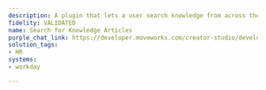 ```yaml
---
description: A plugin that lets a user search knowledge from across the organization.
fidelity: VALIDATED
name: Search for Knowledge Articles
purple_chat_link: https://developer.moveworks.com/creator-studio/developer-tools/purple-chat/?conversation=%7B%22startTimestamp%22%3A%2211%3A43+AM%22%2C%22messages%22%3A%5B%7B%22parts%22%3A%5B%7B%22richText%22%3A%22Hey%2C+can+you+show+me+my+HR+documents%3F%22%7D%5D%2C%22role%22%3A%22user%22%7D%2C%7B%22parts%22%3A%5B%7B%22richText%22%3A%22I+found+these+HR+documents+in+%3Cb%3EWorkday%3C%2Fb%3E%3A%22%7D%2C%7B%22citations%22%3A%5B%7B%22citationTitle%22%3A%22Performance+Review+2024%22%2C%22connectorName%22%3A%22workday%22%7D%2C%7B%22citationTitle%22%3A%22Benefits+Enrollment+Guide+2024%22%2C%22connectorName%22%3A%22workday%22%7D%2C%7B%22citationTitle%22%3A%22Employee+Handbook%22%2C%22connectorName%22%3A%22workday%22%7D%5D%7D%2C%7B%22richText%22%3A%22Which+one+would+you+like+to+view%3F%22%7D%5D%2C%22role%22%3A%22assistant%22%7D%2C%7B%22parts%22%3A%5B%7B%22richText%22%3A%22Show+me+the+Employee+Handbook%22%7D%5D%2C%22role%22%3A%22user%22%7D%2C%7B%22parts%22%3A%5B%7B%22richText%22%3A%22Okay%2C+here%27s+the+Employee+Handbook%3A%22%7D%2C%7B%22richText%22%3A%22%3Ch2%3EEmployee+Handbook%3C%2Fh2%3E%5Cn%3Cp%3E%3Cb%3EWelcome+to+the+Company%21%3C%2Fb%3E%3C%2Fp%3E%5Cn%3Cp%3EThis+handbook+outlines+our+policies+and+expectations.%3C%2Fp%3E%5Cn%3Cp%3E%3Cb%3EKey+Sections%3A%3C%2Fb%3E%3C%2Fp%3E%5Cn%3Col%3E%5Cn+%3Cli%3ECode+of+Conduct%3C%2Fli%3E%5Cn+%3Cli%3ELeave+Policies%3C%2Fli%3E%5Cn+%3Cli%3EBenefits+Information%3C%2Fli%3E%5Cn%3C%2Fol%3E%5Cn%3Cp%3EPlease+review+this+document+carefully.%3C%2Fp%3E%22%7D%2C%7B%22citations%22%3A%5B%7B%22citationTitle%22%3A%22Employee+Handbook%22%2C%22connectorName%22%3A%22workday%22%7D%5D%7D%5D%2C%22role%22%3A%22assistant%22%7D%5D%7D
solution_tags:
- HR
systems:
- workday

---
```

